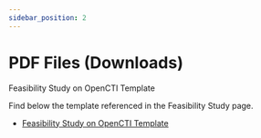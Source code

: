 ```yaml
---
sidebar_position: 2
---
```


# PDF Files (Downloads)

Feasibility Study on OpenCTI Template

Find below the template referenced in the Feasibility Study page.
- [Feasibility Study on OpenCTI Template](docs\Feasibility-Study-on-OpenCTI-Template.pdf)